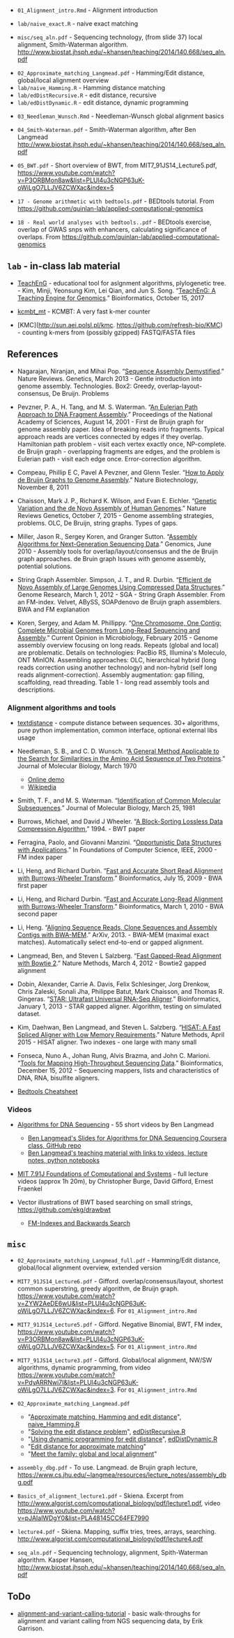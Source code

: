 + `01_Alignment_intro.Rmd` - Alignment introduction

+ `lab/naive_exact.R` - naive exact matching  
- `misc/seq_aln.pdf` - Sequencing technology, (from slide 37) local alignment, Smith-Waterman algorithm. http://www.biostat.jhsph.edu/~khansen/teaching/2014/140.668/seq_aln.pdf
+ `02_Approximate_matching_Langmead.pdf` - Hamming/Edit distance, global/local alignment overview
+ `lab/naive_Hamming.R` - Hamming distance matching  
+ `lab/edDistRecursive.R` - edit distance, recursive
+ `lab/edDistDynamic.R` - edit distance, dynamic programming  


- `03_Needleman_Wunsch.Rmd` - Needleman-Wunsch global alignment basics
- `04_Smith-Waterman.pdf` - Smith-Waterman algorithm, after Ben Langmead http://www.biostat.jhsph.edu/~khansen/teaching/2014/140.668/seq_aln.pdf
- `05_BWT.pdf` - Short overview of BWT, from MIT7_91JS14_Lecture5.pdf, https://www.youtube.com/watch?v=P3ORBMon8aw&list=PLUl4u3cNGP63uK-oWiLgO7LLJV6ZCWXac&index=5

- `17 - Genome arithmetic with bedtools.pdf` - BEDtools tutorial. From https://github.com/quinlan-lab/applied-computational-genomics
- `18 - Real world analyses with bedtools..pdf` - BEDtools exercise, overlap of GWAS snps with enhancers, calculating significance of overlaps. From https://github.com/quinlan-lab/applied-computational-genomics


## `lab` - in-class lab material

- [TeachEnG](http://teacheng.illinois.edu/#nw) - educational tool for aslgnment algorithms, plylogenetic tree.  - Kim, Minji, Yeonsung Kim, Lei Qian, and Jun S. Song. “[TeachEnG: A Teaching Engine for Genomics](https://doi.org/10.1093/bioinformatics/btx447).” Bioinformatics, October 15, 2017

- [kcmbt_mt](https://github.com/abdullah009/kcmbt_mt) - KCMBT: A very fast k-mer counter

- [KMC](http://sun.aei.polsl.pl/kmc. https://github.com/refresh-bio/KMC) - counting k-mers from (possibly gzipped) FASTQ/FASTA files


## References

- Nagarajan, Niranjan, and Mihai Pop. “[Sequence Assembly Demystified](https://doi.org/10.1038/nrg3367).” Nature Reviews. Genetics, March 2013 - Gentle introduction into genome assembly. Technologies. Box2: Greedy, overlap-layout-consensus, De Bruijn. Problems

- Pevzner, P. A., H. Tang, and M. S. Waterman. “[An Eulerian Path Approach to DNA Fragment Assembly](https://doi.org/10.1073/pnas.171285098).” Proceedings of the National Academy of Sciences, August 14, 2001 - First de Bruijn graph for genome assembly paper. Idea of breaking reads into fragments. Typical approach reads are vertices connected by edges if they overlap. Hamiltonian path problem - visit each vertex exactly once, NP-complete. de Bruijn graph - overlapping fragments are edges, and the problem is Eulerian path - visit each edge once. Error-correction algorithm.

- Compeau, Phillip E C, Pavel A Pevzner, and Glenn Tesler. “[How to Apply de Bruijn Graphs to Genome Assembly](https://doi.org/10.1038/nbt.2023).” Nature Biotechnology, November 8, 2011

- Chaisson, Mark J. P., Richard K. Wilson, and Evan E. Eichler. “[Genetic Variation and the de Novo Assembly of Human Genomes](https://doi.org/10.1038/nrg3933).” Nature Reviews Genetics, October 7, 2015 - Genome assembling strategies, problems. OLC, De Bruijn, string graphs. Types of gaps. 

- Miller, Jason R., Sergey Koren, and Granger Sutton. “[Assembly Algorithms for Next-Generation Sequencing Data](https://doi.org/10.1016/j.ygeno.2010.03.001).” Genomics, June 2010 - Assembly tools for overlap/layout/consensus and the de Bruijn graph approaches. de Bruin graph Issues with genome assembly, potential solutions.

- String Graph Assembler. Simpson, J. T., and R. Durbin. “[Efficient de Novo Assembly of Large Genomes Using Compressed Data Structures](http://www.genome.org/cgi/doi/10.1101/gr.126953.111).” Genome Research, March 1, 2012 - SGA - String Graph Assembler. From an FM-index. Velvet, ABySS, SOAPdenovo de Bruijn graph assemblers. BWA and FM explanation

- Koren, Sergey, and Adam M. Phillippy. “[One Chromosome, One Contig: Complete Microbial Genomes from Long-Read Sequencing and Assembly](https://doi.org/10.1016/j.mib.2014.11.014).” Current Opinion in Microbiology, February 2015 - Genome assembly overview focusing on long reads. Repeats (global and local) are problematic. Details on technologies: PacBio RS, Illumina's Moleculo, ONT MinION. Assembling approaches: OLC, hierarchical hybrid (long reads correction using another technology) and non-hybrid (self long reads alignment-correction). Assembly augmentation: gap filling, scaffolding, read threading. Table 1 - long read assembly tools and descriptions.

### Alignment algorithms and tools

- [textdistance](https://github.com/life4/textdistance) - compute distance between sequences. 30+ algorithms, pure python implementation, common interface, optional external libs usage

- Needleman, S. B., and C. D. Wunsch. “[A General Method Applicable to the Search for Similarities in the Amino Acid Sequence of Two Proteins](https://doi.org/10.1016/0022-2836(70)90057-4).” Journal of Molecular Biology, March 1970
    - [Online demo](http://experiments.mostafa.io/public/needleman-wunsch/)
    - [Wikipedia](https://en.wikipedia.org/wiki/Needleman%E2%80%93Wunsch_algorithm)

- Smith, T. F., and M. S. Waterman. “[Identification of Common Molecular Subsequences](https://doi.org/10.1016/0022-2836(81)90087-5).” Journal of Molecular Biology, March 25, 1981

- Burrows, Michael, and David J Wheeler. “[A Block-Sorting Lossless Data Compression Algorithm](http://citeseerx.ist.psu.edu/viewdoc/summary?doi=10.1.1.3.8069),” 1994. - BWT paper

- Ferragina, Paolo, and Giovanni Manzini. “[Opportunistic Data Structures with Applications](https://dl.acm.org/citation.cfm?id=796543).” In Foundations of Computer Science, IEEE, 2000 - FM index paper

- Li, Heng, and Richard Durbin. “[Fast and Accurate Short Read Alignment with Burrows-Wheeler Transform](https://doi.org/10.1093/bioinformatics/btp324).” Bioinformatics, July 15, 2009 - BWA first paper

- Li, Heng, and Richard Durbin. “[Fast and Accurate Long-Read Alignment with Burrows-Wheeler Transform](https://doi.org/10.1093/bioinformatics/btp698).” Bioinformatics, March 1, 2010 - BWA second paper

- Li, Heng. “[Aligning Sequence Reads, Clone Sequences and Assembly Contigs with BWA-MEM](https://arxiv.org/abs/1303.3997).” ArXiv, 2013. - BWA-MEM (maximal exact matches). Automatically select end-to-end or gapped alignment.

- Langmead, Ben, and Steven L Salzberg. “[Fast Gapped-Read Alignment with Bowtie 2](https://doi.org/10.1038/nmeth.1923).” Nature Methods, March 4, 2012 - Bowtie2 gapped alignment

- Dobin, Alexander, Carrie A. Davis, Felix Schlesinger, Jorg Drenkow, Chris Zaleski, Sonali Jha, Philippe Batut, Mark Chaisson, and Thomas R. Gingeras. “[STAR: Ultrafast Universal RNA-Seq Aligner](https://doi.org/10.1093/bioinformatics/bts635).” Bioinformatics, January 1, 2013 - STAR gapped aligner. Algorithm, testing on simulated dataset.

- Kim, Daehwan, Ben Langmead, and Steven L. Salzberg. “[HISAT: A Fast Spliced Aligner with Low Memory Requirements](https://doi.org/10.1038/nmeth.3317).” Nature Methods, April 2015 - HISAT aligner. Two indexes - one large with many small

- Fonseca, Nuno A., Johan Rung, Alvis Brazma, and John C. Marioni. “[Tools for Mapping High-Throughput Sequencing Data](https://doi.org/10.1093/bioinformatics/bts605).” Bioinformatics, December 15, 2012 - Sequencing mappers, lists and characteristics of DNA, RNA, bisulfite aligners.

- [Bedtools Cheatsheet](https://gist.github.com/ilevantis/6d6ecf8718a5803acff736c2dffc933e#subtract)



### Videos

- [Algorithms for DNA Sequencing](https://www.youtube.com/playlist?list=PL2mpR0RYFQsBiCWVJSvVAO3OJ2t7DzoHA) - 55 short videos by Ben Langmead
    - [Ben Langmead's Slides for Algorithms for DNA Sequencing Coursera class, GitHub repo](https://github.com/BenLangmead/ads1-slides.git)
    - [Ben Langmead's teaching material with links to videos, lecture notes, python notebooks](http://www.langmead-lab.org/teaching-materials/)

- [MIT 7.91J Foundations of Computational and Systems](https://www.youtube.com/watch?v=lJzybEXmIj0&list=PLUl4u3cNGP63uK-oWiLgO7LLJV6ZCWXac&index=1) - full lecture videos (approx 1h 20m), by Christopher Burge, David Gifford, Ernest Fraenkel

- Vector illustrations of BWT based searching on small strings, https://github.com/ekg/drawbwt
    - [FM-Indexes and Backwards Search](https://alexbowe.com/fm-index/)


## `misc`

- `02_Approximate_matching_Langmead_full.pdf` - Hamming/Edit distance, global/local alignment overview, extended version

- `MIT7_91JS14_Lecture6.pdf` - Gifford. overlap/consensus/layout, shortest common superstring, greedy algorithm, de Bruijn graph. https://www.youtube.com/watch?v=ZYW2AeDE6wU&list=PLUl4u3cNGP63uK-oWiLgO7LLJV6ZCWXac&index=6. For `01_Alignment_intro.Rmd`

- `MIT7_91JS14_Lecture5.pdf` - Gifford. Negative Binomial, BWT, FM index, https://www.youtube.com/watch?v=P3ORBMon8aw&list=PLUl4u3cNGP63uK-oWiLgO7LLJV6ZCWXac&index=5. For `01_Alignment_intro.Rmd`

- `MIT7_91JS14_Lecture3.pdf` - Gifford. Global/local alignment, NW/SW algorithms, dynamic programming, from video https://www.youtube.com/watch?v=PdyARRNwi7I&list=PLUl4u3cNGP63uK-oWiLgO7LLJV6ZCWXac&index=3. For `01_Alignment_intro.Rmd`

- `02_Approximate_matching_Langmead.pdf`
    - "[Approximate matching, Hamming and edit distance](https://www.youtube.com/watch?v=MCvHeW13DsE&index=30&list=PL2mpR0RYFQsBiCWVJSvVAO3OJ2t7DzoHA)", [naive_Hamming.R](../../slides/04_Alignment/lab/naive_Hamming.R)
    - "[Solving the edit distance problem](https://www.youtube.com/watch?v=8Q2IEIY2pDU&index=33&list=PL2mpR0RYFQsBiCWVJSvVAO3OJ2t7DzoHA)", [edDistRecursive.R](../../slides/04_Alignment/lab/edDistRecursive.R)
    - "[Using dynamic programming for edit distance](https://www.youtube.com/watch?v=0KzWq118UNI&index=34&list=PL2mpR0RYFQsBiCWVJSvVAO3OJ2t7DzoHA)", [edDistDynamic.R](../../slides/04_Alignment/lab/edDistDynamic.R)
    - "[Edit distance for approximate matching](https://www.youtube.com/watch?v=NjfNZzJiu8o&list=PL2mpR0RYFQsBiCWVJSvVAO3OJ2t7DzoHA&index=36)"
    - "[Meet the family: global and local alignment](https://www.youtube.com/watch?v=-bjSPP2v6_Q&index=37&list=PL2mpR0RYFQsBiCWVJSvVAO3OJ2t7DzoHA)"

- `assembly_dbg.pdf` - To use. Langmead. de Brujin graph lecture, https://www.cs.jhu.edu/~langmea/resources/lecture_notes/assembly_dbg.pdf

- `Basics_of_alignment_lecture1.pdf` - Skiena. Excerpt from http://www.algorist.com/computational_biology/pdf/lecture1.pdf, video https://www.youtube.com/watch?v=pJAIalWDgY0&list=PLA48145CC64FE7990

- `lecture4.pdf` - Skiena. Mapping, suffix tries, trees, arrays, searching. http://www.algorist.com/computational_biology/pdf/lecture4.pdf

- `seq_aln.pdf` - Sequencing technology, alignment, Spith-Waterman algorithm. Kasper Hansen, http://www.biostat.jhsph.edu/~khansen/teaching/2014/140.668/seq_aln.pdf


## ToDo

- [alignment-and-variant-calling-tutorial](https://github.com/ekg/alignment-and-variant-calling-tutorial) - basic walk-throughs for alignment and variant calling from NGS sequencing data, by Erik Garrison. 

